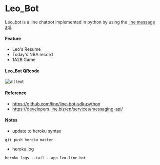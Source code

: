 # Leo_Bot

Leo_bot is a line chatbot implemented in python by using the [line message api](https://developers.line.biz/en/services/messaging-api/).

#### Feature
- Leo's Resume
- Today's NBA record
- 1A2B Game

#### Leo_Bot QRcode
![alt text](http://qr-official.line.me/L/8Vwu3Mo0lE.png)

#### Reference
- https://github.com/line/line-bot-sdk-python
- https://developers.line.biz/en/services/messaging-api/


#### Notes
- update to heroku syntax
```
git push heroku master
```

- heroku log
```
heroku logs --tail --app leo-line-bot
```
